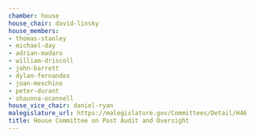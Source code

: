```yaml
---
chamber: house
house_chair: david-linsky
house_members:
- thomas-stanley
- michael-day
- adrian-madaro
- william-driscoll
- john-barrett
- dylan-fernandes
- joan-meschino
- peter-durant
- shaunna-oconnell
house_vice_chair: daniel-ryan
malegislature_url: https://malegislature.gov/Committees/Detail/H46
title: House Committee on Post Audit and Oversight
---
```

